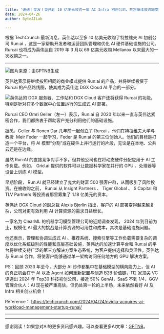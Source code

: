 ```yaml
---
title: '速递｜突发！英伟达 10 亿美元收购一家 AI Infra 初创公司，并将继续收购同类标的'
date: 2024-04-26
author: ByteAILab

---
```


根据 TechCrunch 最新消息，英伟达以至多 10 亿美元收购了特拉维夫 AI 初创公司 Run:ai ，这是一家帮助开发者和运营团队管理和优化 AI 硬件基础设施的公司。Run:ai 也将成为英伟达自 2019 年 3 月以 69 亿美元收购 Mellanox 以来最大的一次收购之一。

---


![图片来源：由GPTNB生成](http://www.jesonc.com/upload/3B33CB85B496C0CB6FBA4C2BD79320AD/1714024312326/FpA_8PYPV0pIDenIpNdieF1ZqQfI.png)

英伟达表示将继续按照相同的商业模式提供 Run:ai 的产品，并将继续投资于 Run:ai 的产品路线图，使其成为英伟达 DGX Cloud AI 平台的一部分。

![英伟达的 DGX 服务器、工作站和 DGX Cloud 客户还将获得 Run:ai 的功能，特别是针对在多个数据中心位置运行的生成式 AI 部署。](http://www.jesonc.com/FlCyhdVjbYZjwElgT6TzHqB4K8f_)

Run:ai CEO Omri Geller（左一）表示，Run:ai 自 2020 年以来一直与英伟达紧密合作，我们都热衷于帮助客户充分利用他们的基础设施。

据悉，Geller 与 Ronen Dar 几年前一起创立了 Run:ai ，他们在特拉维夫大学与教授  Meir Feder 一起学习，Feder 是 Run:ai 的第三位创始人。他们的目标是打造一个平台，将 AI 模型“分割”成在硬件上并行运行的片段，无论是在本地、公共云还是在边缘。

虽然 Run:AI 的直接竞争对手不多，但其他公司也在将动态硬件分配应用于 AI 工作负载。例如， Grid.ai 提供的软件可以让数据科学家在并行的 GPU 、处理器等设备上训练 AI 模型。

早期阶段， Run:AI 就已经建立了庞大的财富 500 强客户群，从而吸引了风险投资。在被收购之前， Run:ai 从 Insight Partners 、 Tiger Global 、 S Capital 和 TLV Partners 等投资者那里筹集了 1.18 亿美元的资本。

英伟达 DGX Cloud 的副总裁 Alexis Bjorlin 指出，客户的 AI 部署变得越来越复杂，公司对更有效利用 AI 计算资源的需求日益增长。

一家名为 ClearML 的机器学习模型管理公司的近期调查发现， 2024 年到目前为止，规模化 AI 最大的挑战是计算资源的可用性和成本，其次是基础设施问题。

他还表示，管理和协调生成式 AI 、推荐系统、搜索引擎等工作负载需要复杂的调度以优化系统级别的性能和底层基础设施，英伟达的加速计算平台和 Run:ai 的平台将继续支持广泛的第三方解决方案生态系统，为客户提供选择和灵活性。英伟达与 Run:ai 合作，将使客户能够通过单一架构访问任何地方的 GPU 解决方案。

PS：回顾 2023 年至今，大部分 AI 炒作都集中在基础模型的横向能力上，但 AI 的真正机会在于 AI 以及 Agent 如何重新配置与创造 B2B 价值链，112 家顶尖 VC 评选出 2024 年 Top30 科技初创公司，接近 50% GenAI，SaaS 不到 1/4，GGV 管理合伙人：AI 现在被严重高估，但仍处第一轮的上半场，未来依然看好 AI 及 Infra 相关创业机会！

Reference：
https://techcrunch.com/2024/04/24/nvidia-acquires-ai-workload-management-startup-runai/

---
---
感谢阅读！如果您对AI的更多资讯感兴趣，可以查看更多AI文章：[GPTNB](https://gptnb.com)。